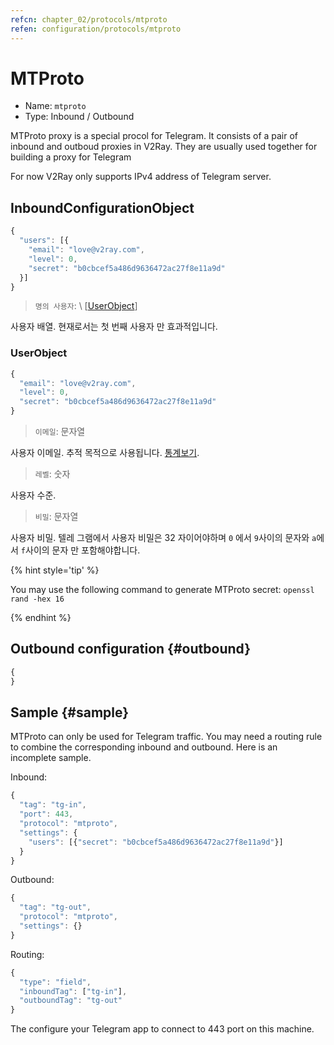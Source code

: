 ```yaml
---
refcn: chapter_02/protocols/mtproto
refen: configuration/protocols/mtproto
---
```


# MTProto

* Name: `mtproto`
* Type: Inbound / Outbound

MTProto proxy is a special procol for Telegram. It consists of a pair of inbound and outboud proxies in V2Ray. They are usually used together for building a proxy for Telegram

For now V2Ray only supports IPv4 address of Telegram server.

## InboundConfigurationObject

```javascript
{
  "users": [{
    "email": "love@v2ray.com",
    "level": 0,
    "secret": "b0cbcef5a486d9636472ac27f8e11a9d"
  }]
}
```

> `명의 사용자`: \ [[UserObject](#userobject)\]

사용자 배열. 현재로서는 첫 번째 사용자 만 효과적입니다.

### UserObject

```javascript
{
  "email": "love@v2ray.com",
  "level": 0,
  "secret": "b0cbcef5a486d9636472ac27f8e11a9d"
}
```

> `이메일`: 문자열

사용자 이메일. 추적 목적으로 사용됩니다. [통계보기](../stats.md).

> `레벨`: 숫자

사용자 수준.

> `비밀`: 문자열

사용자 비밀. 텔레 그램에서 사용자 비밀은 32 자이어야하며 `0` 에서 `9`사이의 문자와 `a`에서 `f`사이의 문자 만 포함해야합니다.

{% hint style='tip' %}

You may use the following command to generate MTProto secret: `openssl rand -hex 16`

{% endhint %}

## Outbound configuration {#outbound}

```javascript
{
}
```

## Sample {#sample}

MTProto can only be used for Telegram traffic. You may need a routing rule to combine the corresponding inbound and outbound. Here is an incomplete sample.

Inbound:

```javascript
{
  "tag": "tg-in",
  "port": 443,
  "protocol": "mtproto",
  "settings": {
    "users": [{"secret": "b0cbcef5a486d9636472ac27f8e11a9d"}]
  }
}
```

Outbound:

```javascript
{
  "tag": "tg-out",
  "protocol": "mtproto",
  "settings": {}
}
```

Routing:

```javascript
{
  "type": "field",
  "inboundTag": ["tg-in"],
  "outboundTag": "tg-out"
}
```

The configure your Telegram app to connect to 443 port on this machine.